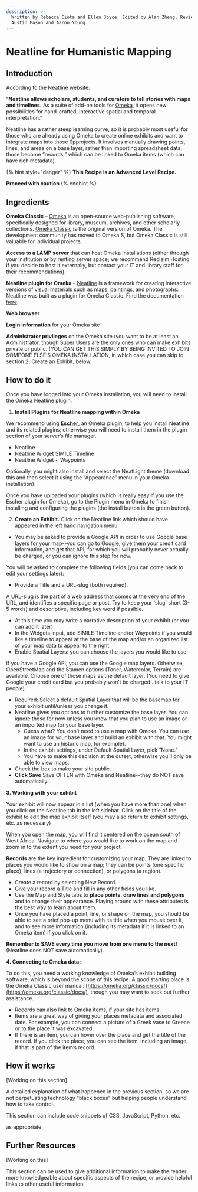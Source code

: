 ```yaml
---
description: >-
  Written by Rebecca Ciota and Ellen Joyce. Edited by Alan Zheng. Reviewed by
  Austin Mason and Aaron Young.
---
```


# Neatline for Humanistic Mapping

## **Introduction**‌

According to the [Neatline](https://neatline.org/) website:

“**Neatline allows scholars, students, and curators to tell stories with maps and timelines.** As a suite of add-on tools for [Omeka](http://omeka.org/), it opens new possibilities for hand-crafted, interactive spatial and temporal interpretation.”

Neatline has a rather steep learning curve, so it is probably most useful for those who are already using Omeka to create online exhibits and want to integrate maps into those 0pprojects. It involves manually drawing points, lines, and areas on a base layer, rather than importing spreadsheet data; those become “records,” which can be linked to Omeka items \(which can have rich metadata\).

{% hint style="danger" %}
**This Recipe is an Advanced Level Recipe.** 

**Proceed with caution**
{% endhint %}

## **Ingredients**

**Omeka Classic** – [Omeka](https://omeka.org/) is an open-source web-publishing software, specifically designed for library, museum, archives, and other scholarly collections. [Omeka Classic](https://omeka.org/classic/) is the original version of Omeka. The development community has moved to Omeka S, but Omeka Classic is still valuable for individual projects.

**‌Access to a LAMP server** that can host Omeka Installations \(either through your institution or by renting server space; we recommend Reclaim Hosting if you decide to host it externally, but contact your IT and library staff for their recommendations\).

**Neatline plugin for Omeka** – [Neatline](https://omeka.org/classic/plugins/Neatline/) is a framework for creating interactive versions of visual materials such as maps, paintings, and photographs. Neatline was built as a plugin for Omeka Classic. Find the documentation [here](http://docs.neatline.org/).

**Web browser**

**Login information** for your Omeka site

**Administrator privileges** on the Omeka site \(you want to be at least an Administrator, though Super Users are the only ones who can make exhibits private or public. \(YOU CAN GET THIS SIMPLY BY BEING INVITED TO JOIN SOMEONE ELSE’S OMEKA INSTALLATION‌, in which case you can skip to section 2. Create an Exhibit, below.

## **How to do it**

‌Once you have logged into your Omeka installation, you will need to install the Omeka Neatline plugin.

1. **Install Plugins for Neatline mapping within Omeka**

We recommend using [**Escher**](https://github.com/Daniel-KM/Omeka-plugin-Escher), an Omeka plugin, to help you install Neatline and its related plugins; otherwise you will need to install them in the plugin section of your server’s file manager.

* Neatline
* Neatline Widget SIMILE Timeline
* Neatline Widget ~ Waypoints

Optionally, you might also install and select the NeatLight theme \(download this and then select it using the “Appearance” menu in your Omeka installation\).

Once you have uploaded your plugins \(which is really easy if you use the Escher plugin for Omeka\), go to the Plugin menu in Omeka to finish installing and configuring the plugins \(the install button is the green button\).

2. **Create an Exhibit.** Click on the Neatline link which should have appeared in the left hand navigation menu.

* You may be asked to provide a Google API in order to use Google base layers for your map--you can go to Google, give them your credit card information, and get that API, for which you will probably never actually be charged, or you can ignore this step for now.

You will be asked to complete the following fields \(you can come back to edit your settings later\):

* Provide a Title and a URL-slug \(both required\).

A URL-slug is the part of a web address that comes at the very end of the URL, and identifies a specific page or post. Try to keep your 'slug' short \(3-5 words\) and descriptive, including key word if possible.

* At this time you may write a narrative description of your exhibit \(or you can add it later\)
* In the Widgets input, add SIMILE Timeline and/or Waypoints if you would like a timeline to appear at the base of the map and/or an organized list of your map data to appear to the right.
* Enable Spatial Layers: you can choose the layers you would like to use.

If you have a Google API, you can use the Google map layers. Otherwise, OpenStreetMap and the Stamen options \(Toner, Watercolor, Terrain\) are available. Choose one of those maps as the default layer. \(You need to give Google your credit card but you probably won’t be charged...talk to your IT people\).

* Required: Select a default Spatial Layer that will be the basemap for your exhibit until/unless you change it.
* Neatline gives you options to further customize the base layer. You can ignore those for now unless you know that you plan to use an image or an imported map for your base layer.
  * Guess what? You don’t need to use a map with Omeka. You can use an image for your base layer and build an exhibit with that. You might want to use an historic map, for example\).
  * In the exhibit settings, under Default Spatial Layer, pick “None.”
  * You have to make this decision at the outset, otherwise you’ll only be able to view maps.
* Check the box to make your site public.
* **Click Save** Save OFTEN with Omeka and Neatline--they do NOT save automatically.

**3. Working with your exhibit**

Your exhibit will now appear in a list \(when you have more than one\) when you click on the Neatline tab in the left sidebar. Click on the title of the exhibit to edit the map exhibit itself \(you may also return to exhibit settings, etc. as necessary\)

When you open the map, you will find it centered on the ocean south of West Africa. Navigate to where you would like to work on the map and zoom in to the extent you need for your project.

**Records** are the key ingredient for customizing your map. They are linked to places you would like to show on a map; they can be points \(one specific place\), lines \(a trajectory or connection\), or polygons \(a region\).

* Create a record by selecting New Record.
* Give your record a Title and fill in any other fields you like.
* Use the Map and Style tabs to **place points, draw lines and polygons** and to change their appearance. Playing around with these attributes is the best way to learn about them.
* Once you have placed a point, line, or shape on the map, you should be able to see a brief pop-up menu with its title when you mouse over it, and to see more information \(including its metadata if it is linked to an Omeka item\) if you click on it.

**Remember to SAVE every time you move from one menu to the next!** \(Neatline does NOT save automatically\).

**4. Connecting to Omeka data:**

 To do this, you need a working knowledge of Omeka’s exhibit building software, which is beyond the scope of this recipe. A good starting place is the Omeka Classic user manual: [https://omeka.org/classic/docs/](https://omeka.org/classic/docs/), though you may want to seek out further assistance.

* Records can also link to Omeka items, if your site has items.
* Items are a great way of giving your places metadata and associated date. For example, you can connect a picture of a Greek vase to Greece or to the place it was excavated.
* If there is an item, you can hover over the place and get the title of the record. If you click the place, you can see the item, including an image, if that is part of the item’s record.

## **How it works**

\[Working on this section\]

A detailed explanation of what happened in the previous section, so we are not perpetuating technology "black boxes" but helping people understand how to take control.

This section can include code snippets of CSS, JavaScript, Python, etc.

as appropriate

## **Further Resources**

‌\[Working on this\]

This section can be used to give additional information to make the reader more knowledgeable about specific aspects of the recipe, or provide helpful links to other useful information.

